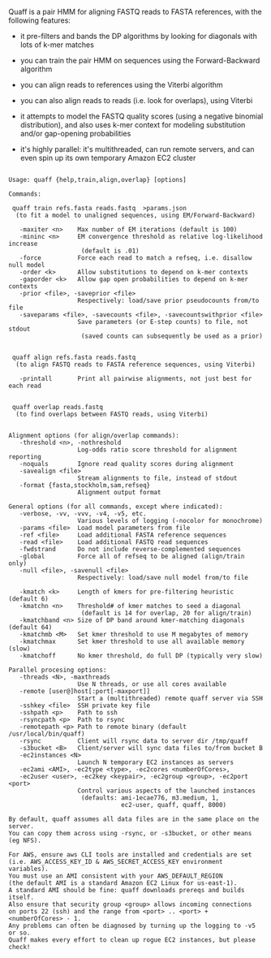Quaff is a pair HMM for aligning FASTQ reads to FASTA references,
with the following features:

- it pre-filters and bands the DP algorithms by looking for diagonals
  with lots of k-mer matches

- you can train the pair HMM on sequences using the Forward-Backward
  algorithm

- you can align reads to references using the Viterbi algorithm

- you can also align reads to reads (i.e. look for overlaps), using
  Viterbi

- it attempts to model the FASTQ quality scores (using a negative
  binomial distribution), and also uses k-mer context for modeling
  substitution and/or gap-opening probabilities

- it's highly parallel: it's multithreaded, can run remote servers,
  and can even spin up its own temporary Amazon EC2 cluster

<pre><code>
Usage: quaff {help,train,align,overlap} [options]

Commands:

 quaff train refs.fasta reads.fastq  &gt;params.json
  (to fit a model to unaligned sequences, using EM/Forward-Backward)

   -maxiter &lt;n&gt;    Max number of EM iterations (default is 100)
   -mininc &lt;n&gt;     EM convergence threshold as relative log-likelihood increase
                    (default is .01)
   -force          Force each read to match a refseq, i.e. disallow null model
   -order &lt;k&gt;      Allow substitutions to depend on k-mer contexts
   -gaporder &lt;k&gt;   Allow gap open probabilities to depend on k-mer contexts
   -prior &lt;file&gt;, -saveprior &lt;file&gt;
                   Respectively: load/save prior pseudocounts from/to file
   -saveparams &lt;file&gt;, -savecounts &lt;file&gt;, -savecountswithprior &lt;file&gt;
                   Save parameters (or E-step counts) to file, not stdout
                    (saved counts can subsequently be used as a prior)


 quaff align refs.fasta reads.fastq
  (to align FASTQ reads to FASTA reference sequences, using Viterbi)

   -printall       Print all pairwise alignments, not just best for each read


 quaff overlap reads.fastq
  (to find overlaps between FASTQ reads, using Viterbi)


Alignment options (for align/overlap commands):
   -threshold &lt;n&gt;, -nothreshold
                   Log-odds ratio score threshold for alignment reporting
   -noquals        Ignore read quality scores during alignment
   -savealign &lt;file&gt;
                   Stream alignments to file, instead of stdout
   -format {fasta,stockholm,sam,refseq}
                   Alignment output format

General options (for all commands, except where indicated):
   -verbose, -vv, -vvv, -v4, -v5, etc.
                   Various levels of logging (-nocolor for monochrome)
   -params &lt;file&gt;  Load model parameters from file
   -ref &lt;file&gt;     Load additional FASTA reference sequences
   -read &lt;file&gt;    Load additional FASTQ read sequences
   -fwdstrand      Do not include reverse-complemented sequences
   -global         Force all of refseq to be aligned (align/train only)
   -null &lt;file&gt;, -savenull &lt;file&gt;
                   Respectively: load/save null model from/to file

   -kmatch &lt;k&gt;     Length of kmers for pre-filtering heuristic (default 6)
   -kmatchn &lt;n&gt;    Threshold# of kmer matches to seed a diagonal
                    (default is 14 for overlap, 20 for align/train)
   -kmatchband &lt;n&gt; Size of DP band around kmer-matching diagonals (default 64)
   -kmatchmb &lt;M&gt;   Set kmer threshold to use M megabytes of memory
   -kmatchmax      Set kmer threshold to use all available memory (slow)
   -kmatchoff      No kmer threshold, do full DP (typically very slow)

Parallel procesing options:
   -threads &lt;N&gt;, -maxthreads
                   Use N threads, or use all cores available
   -remote [user@]host[:port[-maxport]]
                   Start a (multithreaded) remote quaff server via SSH
   -sshkey &lt;file&gt;  SSH private key file
   -sshpath &lt;p&gt;    Path to ssh
   -rsyncpath &lt;p&gt;  Path to rsync
   -remotepath &lt;p&gt; Path to remote binary (default /usr/local/bin/quaff)
   -rsync          Client will rsync data to server dir /tmp/quaff
   -s3bucket &lt;B&gt;   Client/server will sync data files to/from bucket B
   -ec2instances &lt;N&gt;
                   Launch N temporary EC2 instances as servers
   -ec2ami &lt;AMI&gt;, -ec2type &lt;type&gt;, -ec2cores &lt;numberOfCores&gt;,
   -ec2user &lt;user&gt;, -ec2key &lt;keypair&gt;, -ec2group &lt;group&gt;, -ec2port &lt;port&gt;
                   Control various aspects of the launched instances
                    (defaults: ami-1ecae776, m3.medium, 1,
                               ec2-user, quaff, quaff, 8000)

By default, quaff assumes all data files are in the same place on the server.
You can copy them across using -rsync, or -s3bucket, or other means (eg NFS).

For AWS, ensure aws CLI tools are installed and credentials are set
(i.e. AWS_ACCESS_KEY_ID & AWS_SECRET_ACCESS_KEY environment variables).
You must use an AMI consistent with your AWS_DEFAULT_REGION
(the default AMI is a standard Amazon EC2 Linux for us-east-1).
A standard AMI should be fine: quaff downloads prereqs and builds itself.
Also ensure that security group &lt;group&gt; allows incoming connections
on ports 22 (ssh) and the range from &lt;port&gt; .. &lt;port&gt; + &lt;numberOfCores&gt; - 1.
Any problems can often be diagnosed by turning up the logging to -v5 or so.
Quaff makes every effort to clean up rogue EC2 instances, but please check!

</code></pre>

